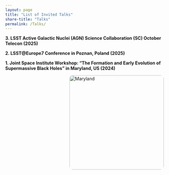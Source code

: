 ```yaml
---
layout: page
title: "List of Invited Talks"
share-title: "Talks"
permalink: /Talks/
---
```

**3. LSST Active Galactic Nuclei (AGN) Science Collaboration (SC) October Telecon (2025)**  

**2. LSST@Europe7 Conference in Poznan, Poland (2025)**  

**1. Joint Space Institute Workshop: “The Formation and Early Evolution of Supermassive Black Holes” in Maryland, US (2024)**

<img src="/assets/images/maryland.png"
     alt="Maryland"
     style="float:right; width:300px; margin:0 0 0.75rem 1rem; border-radius:10px;">
